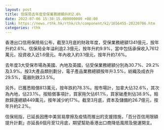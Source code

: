 ```yaml
---
layout: post
title: 信保局去年度受保業務總額升約2.6%
date: 2022-07-06 15:38:15.000000000 +08:00
link: https://news.rthk.hk/rthk/ch/component/k2/1656455-20220706.htm
categories: rthk
---
```


香港出口信用保險局公布，截至3月底的財政年度，受保業務總額1341億元，按年升約2.6%。信保局全年溢利逾2.3億元，按年升約9.9%，當中包括承保收入7612萬元，投資收入近1.6億元。年內收入約3.1億元，按年升約7.6%。

去年度3大受保市場為美國、內地及英國，佔受保業務總額分別為30.7%、29.2%及3.9%。按3大產品類別劃分，電子產品業務總額按年升3.5%，紡織及成衣升29.5%，電器則跌23.5%。 

另外，已獲悉賠償813萬元，按年跌約78.3%。按市場計，加拿大佔32.6%，其次為內地，佔23.1%。按賠償事項計，買家拖欠佔61.1%，買家破產則佔38.9%。賠款歸還總額449萬元，按年減少約17%。截至3月底，資本及儲備約26.7億元，按年升約2.2%。 

信保局指，已延長因應中美貿易摩擦及疫情而推出的支援措施，「百分百信用限額提升計劃」亦延長6個月至12月底，期望幫助香港出口商降低風險及營運開支。

